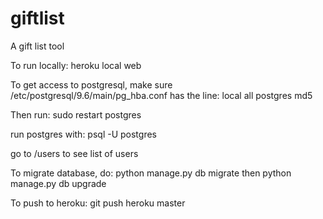 # giftlist
A gift list tool

To run locally: heroku local web

To get access to postgresql, make sure /etc/postgresql/9.6/main/pg_hba.conf has the line:
local all postgres  md5

Then run: sudo restart postgres

run postgres with: psql -U postgres

go to /users to see list of users

To migrate database, do: 
python manage.py db migrate
then
python manage.py db upgrade

To push to heroku: git push heroku master
